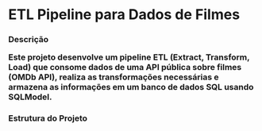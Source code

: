 <h1>ETL Pipeline para Dados de Filmes
<h3>Descrição
<p>Este projeto desenvolve um pipeline ETL (Extract, Transform, Load) que consome dados de uma API pública sobre filmes (OMDb API), realiza as transformações necessárias e armazena as informações em um banco de dados SQL usando SQLModel.
<h3>Estrutura do Projeto
